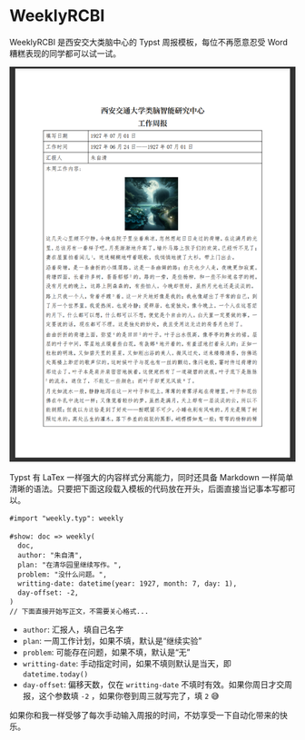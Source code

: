 # WeeklyRCBI
WeeklyRCBI 是西安交大类脑中心的 Typst 周报模板，每位不再愿意忍受 Word 糟糕表现的同学都可以试一试。

![](https://github.com/monlie/WeeklyRCBI/blob/main/images/demo.png)

Typst 有 LaTex 一样强大的内容样式分离能力，同时还具备 Markdown 一样简单清晰的语法。只要把下面这段载入模板的代码放在开头，后面直接当记事本写都可以。
```typst
#import "weekly.typ": weekly

#show: doc => weekly(
  doc,
  author: "朱自清", 
  plan: "在清华园里继续写作。",
  problem: "没什么问题。",
  writting-date: datetime(year: 1927, month: 7, day: 1),
  day-offset: -2,
)
// 下面直接开始写正文，不需要关心格式...
```

* `author`: 汇报人，填自己名字
* `plan`: 一周工作计划，如果不填，默认是“继续实验”
* `problem`: 可能存在问题，如果不填，默认是“无”
* `writting-date`: 手动指定时间，如果不填则默认是当天，即 `datetime.today()`
* `day-offset`: 偏移天数，仅在 `writting-date` 不填时有效。如果你周日才交周报，这个参数填 `-2` ，如果你卷到周三就写完了，填 `2` 😅

如果你和我一样受够了每次手动输入周报的时间，不妨享受一下自动化带来的快乐。
